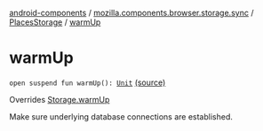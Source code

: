 [android-components](../../index.md) / [mozilla.components.browser.storage.sync](../index.md) / [PlacesStorage](index.md) / [warmUp](./warm-up.md)

# warmUp

`open suspend fun warmUp(): `[`Unit`](https://kotlinlang.org/api/latest/jvm/stdlib/kotlin/-unit/index.html) [(source)](https://github.com/mozilla-mobile/android-components/blob/master/components/browser/storage-sync/src/main/java/mozilla/components/browser/storage/sync/PlacesStorage.kt#L50)

Overrides [Storage.warmUp](../../mozilla.components.concept.storage/-storage/warm-up.md)

Make sure underlying database connections are established.

